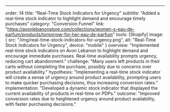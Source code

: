 ---
order: 14
title: "Real-Time Stock Indicators for Urgency"
subtitle: "Added a real-time stock indicator to highlight demand and encourage timely purchases"
category: "Conversion Funnel"
link: "https://avonlebanonstore.com/collections/women-s-eau-de-parfum/products/tomorrow-for-her-eau-de-parfum"
tools: [Shopify]
image: {
    src: "/img/real-time-stock-indicators-for-urgency.png",
    alt: "Real-Time Stock Indicators for Urgency",
    device: "mobile"
}
overview: "Implemented real-time stock indicators on Avon Lebanon to highlight demand and encourage immediate purchases. Real-time availability prompts urgency, reducing cart abandonment."
challenge: "Many users left products in their carts without completing the purchase, possibly due to concerns over product availability."
hypothesis: "Implementing a real-time stock indicator will create a sense of urgency around product availability, prompting users to make quicker purchasing decisions, thus increasing conversion rates."
implementation: "Developed a dynamic stock indicator that displayed the current availability of products in real-time on PDPs."
outcome: "Improved conversion rates due to heightened urgency around product availability, with faster purchasing decisions."